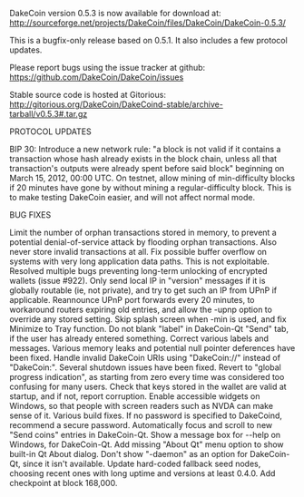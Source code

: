 DakeCoin version 0.5.3 is now available for download at:
http://sourceforge.net/projects/DakeCoin/files/DakeCoin/DakeCoin-0.5.3/

This is a bugfix-only release based on 0.5.1.
It also includes a few protocol updates.

Please report bugs using the issue tracker at github:
https://github.com/DakeCoin/DakeCoin/issues

Stable source code is hosted at Gitorious:
http://gitorious.org/DakeCoin/DakeCoind-stable/archive-tarball/v0.5.3#.tar.gz

PROTOCOL UPDATES

BIP 30: Introduce a new network rule: "a block is not valid if it contains a transaction whose hash already exists in the block chain, unless all that transaction's outputs were already spent before said block" beginning on March 15, 2012, 00:00 UTC.
On testnet, allow mining of min-difficulty blocks if 20 minutes have gone by without mining a regular-difficulty block. This is to make testing DakeCoin easier, and will not affect normal mode.

BUG FIXES

Limit the number of orphan transactions stored in memory, to prevent a potential denial-of-service attack by flooding orphan transactions. Also never store invalid transactions at all.
Fix possible buffer overflow on systems with very long application data paths. This is not exploitable.
Resolved multiple bugs preventing long-term unlocking of encrypted wallets
(issue #922).
Only send local IP in "version" messages if it is globally routable (ie, not private), and try to get such an IP from UPnP if applicable.
Reannounce UPnP port forwards every 20 minutes, to workaround routers expiring old entries, and allow the -upnp option to override any stored setting.
Skip splash screen when -min is used, and fix Minimize to Tray function.
Do not blank "label" in DakeCoin-Qt "Send" tab, if the user has already entered something.
Correct various labels and messages.
Various memory leaks and potential null pointer deferences have been fixed.
Handle invalid DakeCoin URIs using "DakeCoin://" instead of "DakeCoin:".
Several shutdown issues have been fixed.
Revert to "global progress indication", as starting from zero every time was considered too confusing for many users.
Check that keys stored in the wallet are valid at startup, and if not, report corruption.
Enable accessible widgets on Windows, so that people with screen readers such as NVDA can make sense of it.
Various build fixes.
If no password is specified to DakeCoind, recommend a secure password.
Automatically focus and scroll to new "Send coins" entries in DakeCoin-Qt.
Show a message box for --help on Windows, for DakeCoin-Qt.
Add missing "About Qt" menu option to show built-in Qt About dialog.
Don't show "-daemon" as an option for DakeCoin-Qt, since it isn't available.
Update hard-coded fallback seed nodes, choosing recent ones with long uptime and versions at least 0.4.0.
Add checkpoint at block 168,000.

